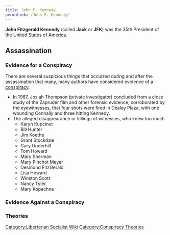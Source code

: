 ```yaml
---
title: John F. Kennedy
permalink: /John_F._Kennedy/
---
```


**John Fitzgerald Kennedy** (called **Jack** or **JFK**) was the 35th
President of the [United States of
America](United_States_of_America "wikilink").

## Assassination

### Evidence for a Conspiracy

There are several suspicious things that occurred during and after the
assassination that many, many authors have considered evidence of a
[conspiracy](Conspiracy_Theory "wikilink").

- In 1967, Josiah Thompson (private investigator) concluded from a close
  study of the Zapruder film and other forensic evidence, corroborated
  by the eyewitnesses, that four shots were fired in Dealey Plaza, with
  one wounding Connally and three hitting Kennedy.
- The alleged disappearance or killings of witnesses, who knew too much
  - Karyn Kupcinet
  - Bill Hunter
  - Jim Koethe
  - Grant Stockdale
  - Gary Underhill
  - Tom Howard
  - Mary Sherman
  - Mary Pinchot Meyer
  - Desmond FitzGerald
  - Lisa Howard
  - Winston Scott
  - Nancy Tyler
  - Mary Kopechne

### Evidence Against a Conspiracy

### Theories

[Category:Libertarian Socialist
Wiki](Category:Libertarian_Socialist_Wiki "wikilink")
[Category:Conspiracy Theories](Category:Conspiracy_Theories "wikilink")